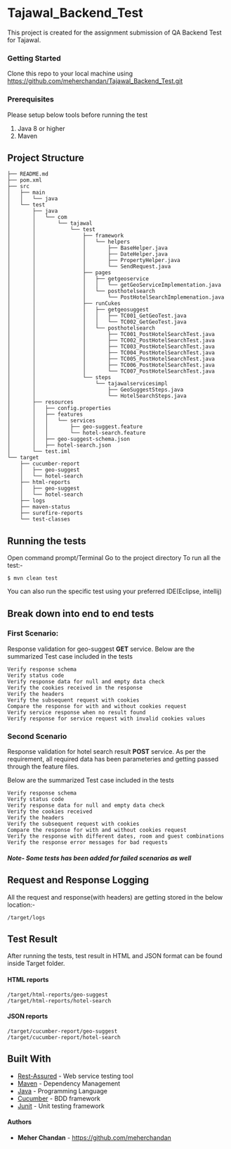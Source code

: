 # Tajawal_Backend_Test
This project is created for the assignment submission of QA Backend Test for Tajawal.

### Getting Started
Clone this repo to your local machine using https://github.com/meherchandan/Tajawal_Backend_Test.git

### Prerequisites
Please setup below tools before running the test
1. Java 8 or higher
2. Maven

## Project Structure
```shell
├── README.md
├── pom.xml
├── src
│   ├── main
│   │   └── java
│   └── test
│       ├── java
│       │   └── com
│       │       └── tajawal
│       │           └── test
│       │               ├── framework
│       │               │   └── helpers
│       │               │       ├── BaseHelper.java
│       │               │       ├── DateHelper.java
│       │               │       ├── PropertyHelper.java
│       │               │       └── SendRequest.java
│       │               ├── pages
│       │               │   ├── getgeoservice
│       │               │   │   └── getGeoServiceImplementation.java
│       │               │   └── posthotelsearch
│       │               │       └── PostHotelSearchImplemenation.java
│       │               ├── runCukes
│       │               │   ├── getgeosuggest
│       │               │   │   ├── TC001_GetGeoTest.java
│       │               │   │   └── TC002_GetGeoTest.java
│       │               │   └── posthotelsearch
│       │               │       ├── TC001_PostHotelSearchTest.java
│       │               │       ├── TC002_PostHotelSearchTest.java
│       │               │       ├── TC003_PostHotelSearchTest.java
│       │               │       ├── TC004_PostHotelSearchTest.java
│       │               │       ├── TC005_PostHotelSearchTest.java
│       │               │       ├── TC006_PostHotelSearchTest.java
│       │               │       └── TC007_PostHotelSearchTest.java
│       │               └── steps
│       │                   └── tajawalservicesimpl
│       │                       ├── GeoSuggestSteps.java
│       │                       └── HotelSearchSteps.java
│       ├── resources
│       │   ├── config.properties
│       │   ├── features
│       │   │   └── services
│       │   │       ├── geo-suggest.feature
│       │   │       └── hotel-search.feature
│       │   ├── geo-suggest-schema.json
│       │   ├── hotel-search.json
│       └── test.iml
└── target
    ├── cucumber-report
    │   ├── geo-suggest
    │   └── hotel-search
    ├── html-reports
    │   ├── geo-suggest
    │   └── hotel-search
    ├── logs
    ├── maven-status
    ├── surefire-reports
    └── test-classes
 ```

## Running the tests

Open command prompt/Terminal
Go to the project directory
To run all the test:- 
```shell
$ mvn clean test
```
You can also run the specific test using your preferred IDE(Eclipse, intellij)

## Break down into end to end tests

### First Scenario:
Response validation for geo-suggest **GET** service. Below are the summarized Test case included in the tests

```
Verify response schema
Verify status code
Verify response data for null and empty data check
Verify the cookies received in the response
Verify the headers
Verify the subsequent request with cookies
Compare the response for with and without cookies request
Verify service response when no result found
Verify response for service request with invalid cookies values
```

### Second Scenario
Response validation for hotel search result **POST** service.  As per the requirement, all required data has been parameteries and getting passed through the feature files.

Below are the summarized Test case included in the tests

```
Verify response schema
Verify status code
Verify response data for null and empty data check
Verify the cookies received
Verify the headers
Verify the subsequent request with cookies
Compare the response for with and without cookies request
Verify the response with different dates, room and guest combinations
Verify the response error messages for bad requests
```
##### Note- Some tests has been added for failed scenarios as well

## Request and Response Logging

All the request and response(with headers) are getting stored in the below location:-

```
/target/logs
```

## Test Result

After running the tests, test result in HTML and JSON format can be found inside Target folder.

#### HTML reports
```
/target/html-reports/geo-suggest
/target/html-reports/hotel-search
```
#### JSON reports
```
/target/cucumber-report/geo-suggest
/target/cucumber-report/hotel-search
```

## Built With

* [Rest-Assured](http://rest-assured.io/) - Web service testing tool
* [Maven](https://maven.apache.org/) - Dependency Management
* [Java](https://www.java.com/) - Programming Language
* [Cucumber](https://cucumber.io/) - BDD framework
* [Junit](https://junit.org/) - Unit testing framework




#### Authors

* **Meher Chandan** - https://github.com/meherchandan

